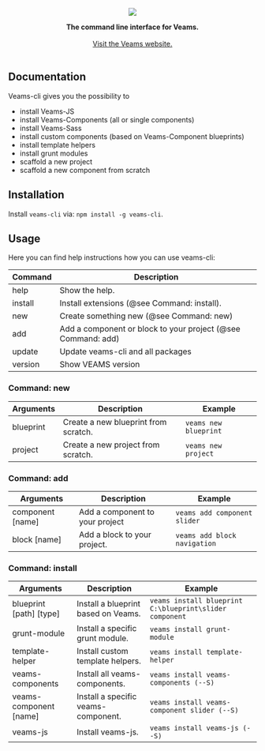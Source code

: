 <p align="center"><img src="http://www.veams.org/img/svg/icons/veams-std.svg"></p>

<p align="center">
	<strong>The command line interface for Veams.</strong>
	<br><br>
	<a href="http://veams.org">Visit the Veams website.</a><br><br>
</p>

## Documentation

Veams-cli gives you the possibility to 
- install Veams-JS
- install Veams-Components (all or single components)
- install Veams-Sass
- install custom components (based on Veams-Component blueprints)
- install template helpers
- install grunt modules
- scaffold a new project
- scaffold a new component from scratch

## Installation

Install `veams-cli` via: `npm install -g veams-cli`.

## Usage 

Here you can find help instructions how you can use veams-cli:

|Command | Description |
|--------|-----------------------------------------------------------|
|help    | Show the help. |
|install | Install extensions (@see Command: install). |
|new     | Create something new (@see Command: new) |
|add     | Add a component or block to your project (@see Command: add) |
|update  | Update veams-cli and all packages |
|version | Show VEAMS version |

### Command: new

|Arguments | Description                            | Example |
|----------|----------------------------------------|---------|
|blueprint | Create a new blueprint from scratch.   | `veams new blueprint` |
|project   | Create a new project from scratch.     | `veams new project` |

### Command: add

|Arguments | Description                            | Example |
|----------|----------------------------------------|---------|
|component [name] | Add a component to your project   | `veams add component slider` |
|block [name]   | Add a block to your project.  | `veams add block navigation` |

### Command: install

|Arguments              | Description                         | Example |
|-----------------------|-------------------------------------|--------|
|blueprint [path] [type]| Install a blueprint based on Veams.  | `veams install blueprint C:\blueprint\slider component` |
|grunt-module            | Install a specific grunt module.    | `veams install grunt-module` |
|template-helper         | Install custom template helpers.    | `veams install template-helper` |
|veams-components       | Install all veams-components.       | `veams install veams-components (--S)` |
|veams-component [name] | Install a specific veams-component. | `veams install veams-component slider (--S)` |
|veams-js               | Install veams-js.                   | `veams install veams-js (--S)` |
